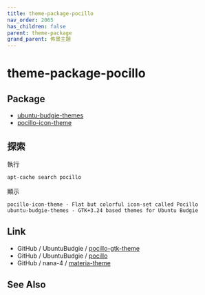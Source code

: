 ```yaml
---
title: theme-package-pocillo
nav_order: 2065
has_children: false
parent: theme-package
grand_parent: 佈景主題
---
```



# theme-package-pocillo


## Package

* [ubuntu-budgie-themes](https://packages.ubuntu.com/jammy/ubuntu-budgie-themes)
* [pocillo-icon-theme](https://packages.ubuntu.com/jammy/pocillo-icon-theme)


## 探索

執行

``` sh
apt-cache search pocillo
```

顯示

```
pocillo-icon-theme - Flat but colorful icon-set called Pocillo
ubuntu-budgie-themes - GTK+3.24 based themes for Ubuntu Budgie
```


## Link

* GitHub / UbuntuBudgie / [pocillo-gtk-theme](https://github.com/UbuntuBudgie/pocillo-gtk-theme)
* GitHub / UbuntuBudgie / [pocillo](https://github.com/UbuntuBudgie/pocillo)
* GitHub / nana-4 / [materia-theme](https://github.com/nana-4/materia-theme)

## See Also
